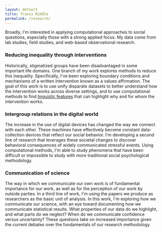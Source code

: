 ```yaml
---
layout: default
title: Travis Riddle
permalink: /research/
---
```

Broadly, I'm interested in applying computational approaches to social questions, especially those with a strong applied focus. My data come from lab studies, field studies, and web-based observational research.

### Reducing inequality through interventions

Historically, stigmatized groups have been disadvantaged in some important life domains. One branch of my work explores methods to reduce this inequality. Specifically, I've been exploring boundary conditions and mechanisms of a written intervention known as a values affirmation. The goal of this work is to use unify disparate datasets to better understand how the intervention works across diverse settings, and to use computational methods to find [linguistic features](/docs/edm_2015.pdf) that can highlight why and for whom the intervention works.

### Intergroup relations in the digital world

The increase in the use of digital devices has changed the way we connect with each other. These machines have effectively become constant data-collection devices that reflect our social behavior. I'm developing a second line of research that leverages these societal changes to discover behavioral consequences of widely communicated stressful events. Using computational methods, I'm able to study phenomena that have been difficult or impossible to study with more traditional social psychological methodology.

### Communication of science

The way in which we communicate our own work is of fundamental importance for our work, as well as for the perception of our work by outside parties. In a third line of work, I'm using the papers we produce as researchers as the basic unit of analysis. In this work, I'm exploring how we communicate our science, with an eye toward documenting how we communicate statistical results. What properties of our data do we highlight, and what parts do we neglect? When do we communicate confidence versus uncertainty? These questions take on increased importance given the current debates over the fundamentals of our research methodology.
